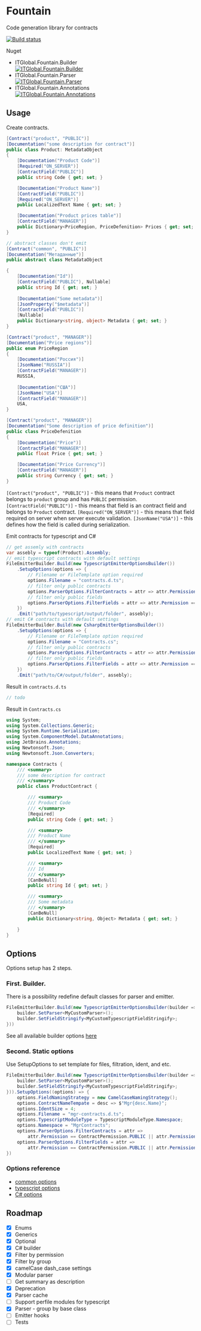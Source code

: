 # Fountain
Code generation library for contracts

[![Build status](https://ci.appveyor.com/api/projects/status/7lplwn0fsismdm0f?svg=true)](https://ci.appveyor.com/project/itgloballlc/fountain)

Nuget
* ITGlobal.Fountain.Builder <br> [![ITGlobal.Fountain.Builder](https://img.shields.io/nuget/v/ITGlobal.Fountain.Builder.svg)](https://www.nuget.org/packages/ITGlobal.Fountain.Builder/)
* ITGlobal.Fountain.Parser <br> [![ITGlobal.Fountain.Parser](https://img.shields.io/nuget/v/ITGlobal.Fountain.Parser.svg)](https://www.nuget.org/packages/ITGlobal.Fountain.Parser/)
* ITGlobal.Fountain.Annotations <br> [![ITGlobal.Fountain.Annotations](https://img.shields.io/nuget/v/ITGlobal.Fountain.Annotations.svg)](https://www.nuget.org/packages/ITGlobal.Fountain.Annotations/)

## Usage
Create contracts.
```C#
[Contract("product", "PUBLIC")]
[Documentation("some description for contract")]
public class Product: MetadataObject
{
    [Documentation("Product Code")]
    [Required("ON_SERVER")]
    [ContractField("PUBLIC")]
    public string Code { get; set; }

    [Documentation("Product Name")]
    [ContractField("PUBLIC")]
    [Required("ON_SERVER")]
    public LocalizedText Name { get; set; }

    [Documentation("Product prices table")]
    [ContractField("MANAGER")]
    public Dictionary<PriceRegion, PriceDefenition> Prices { get; set; }
}

// abstract classes don't emit
[Contract("common", "PUBLIC")]
[Documentation("Метаданные")]
public abstract class MetadataObject

{
    [Documentation("Id")]
    [ContractField("PUBLIC"), Nullable]
    public string Id { get; set; }
    
    [Documentation("Some metadata")]
    [JsonProperty("$metadata")]
    [ContractField("PUBLIC")]
    [Nullable]
    public Dictionary<string, object> Metadata { get; set; }
}

[Contract("product", "MANAGER")]
[Documentation("Price regions")]
public enum PriceRegion
{
    [Documentation("Россия")]
    [JsonName("RUSSIA")]
    [ContractField("MANAGER")]
    RUSSIA,
    
    [Documentation("США")]
    [JsonName("USA")]
    [ContractField("MANAGER")]
    USA,
}

[Contract("product", "MANAGER")]
[Documentation("Some description of price definition")]
public class PriceDefenition
{
    [Documentation("Price")]
    [ContractField("MANAGER")]
    public float Price { get; set; }

    [Documentation("Price Currency")]
    [ContractField("MANAGER")]
    public string Currency { get; set; }
}
``` 
`[Contract("product", "PUBLIC")]` - this means that `Product` contract belongs to `product` group and has `PUBLIC` permission.
`[ContractField("PUBLIC")]` - this means that field is an contract field and belongs to `Product` contract.
`[Required("ON_SERVER")]` - this means that field required on server when server execute validation.
`[JsonName("USA")]` - this defines how the field is called during serialization.

Emit contracts for typescript and C#
```C#
// get assemly with contracts
var assebly = typeof(Product).Assembly;
// emit typescript contracts with default settings
FileEmitterBuilder.Build(new TypescriptEmitterOptionsBuilder())
    .SetupOptions(options => {
        // Filename or FileTemplate option required
        options.Filename = "contracts.d.ts";
        // filter only public contracts
        options.ParserOptions.FilterContracts = attr => attr.Permission == "PUBLIC";
        // filter only public fields
        options.ParserOptions.FilterFields = attr => attr.Permission == "PUBLIC";
    })
    .Emit("path/to/typescript/output/folder", assebly);
// emit C# contracts with default settings
FileEmitterBuilder.Build(new CsharpEmitterOptionsBuilder())
    .SetupOptions(options => {
        // Filename or FileTemplate option required
        options.Filename = "Contracts.cs";
        // filter only public contracts
        options.ParserOptions.FilterContracts = attr => attr.Permission == "PUBLIC";
        // filter only public fields
        options.ParserOptions.FilterFields = attr => attr.Permission == "PUBLIC";
    })
    .Emit("path/to/C#/output/folder", assebly);
```

Result in `contracts.d.ts`
```typescript
// todo
```

Result in `Contracts.cs`
```C#
using System;
using System.Collections.Generic;
using System.Runtime.Serialization;
using System.ComponentModel.DataAnnotations;
using JetBrains.Annotations;
using Newtonsoft.Json;
using Newtonsoft.Json.Converters;

namespace Contracts {
    /// <summary>
    /// some description for contract
    /// </summary>
    public class ProductContract {

        /// <summary>
        /// Product Code
        /// </summary>
        [Required]
        public string Code { get; set; }

        /// <summary>
        /// Product Name
        /// </summary>
        [Required]
        public LocalizedText Name { get; set; }

        /// <summary>
        /// Id
        /// </summary>
        [CanBeNull]
        public string Id { get; set; }

        /// <summary>
        /// Some metadata
        /// </summary>
        [CanBeNull]
        public Dictionary<string, Object> Metadata { get; set; }

    }
}
```

## Options
Options setup has 2 steps.

### First. Builder. 
There is a possibility redefine default classes for parser and emitter.
```C#
FileEmitterBuilder.Build(new TypescriptEmitterOptionsBuilder(builder => {
    builder.SetParser<MyCustomParser>();
    builder.SetFieldStringify<MyCustomTypescriptFieldStringify>;
}))
```

See all available builder options [here](https://github.com/ITGlobal/Fountain/blob/master/src/Builder/IEmitterOptionsBuilderSetup.cs)

### Second. Static options
Use SetupOptions to set template for files, filtration, ident, and etc.
```C#
FileEmitterBuilder.Build(new TypescriptEmitterOptionsBuilder(builder => {
    builder.SetParser<MyCustomParser>();
    builder.SetFieldStringify<MyCustomTypescriptFieldStringify>;
})).SetupOptions((options) => {
    options.FieldNamingStrategy = new CamelCaseNamingStrategy();
    options.ContractNameTempate = desc => $"Mgr{desc.Name}";
    options.IdentSize = 4;
    options.Filename = "mgr-contracts.d.ts";
    options.TypescriptModuleType = TypescriptModuleType.Namespace;
    options.Namespace = "MgrContracts";
    options.ParserOptions.FilterContracts = attr =>
        attr.Permission == ContractPermission.PUBLIC || attr.Permission == ContractPermission.MANAGER;
    options.ParserOptions.FilterFields = attr =>
        attr.Permission == ContractPermission.PUBLIC || attr.Permission == ContractPermission.MANAGER;
})
```

### Options reference
* [common options](https://github.com/ITGlobal/Fountain/blob/master/src/Builder/IEmitterOptions.cs)
* [typescript options](https://github.com/ITGlobal/Fountain/blob/master/src/Builder/Typescript/TypescriptEmitterOptions.cs)
* [C# options](https://github.com/ITGlobal/Fountain/blob/master/src/Builder/Csharp/CsharpEmitterOptions.cs)


## Roadmap
* [x] Enums
* [x] Generics
* [x] Optional
* [x] C# builder
* [x] Filter by permission
* [x] Filter by group
* [x] camelCase dash_case settings
* [x] Modular parser
* [ ] Get summary as description
* [x] Deprecation
* [x] Parser cache
* [ ] Support perfile modules for typescript
* [x] Parser - group by base class
* [ ] Emitter hooks
* [ ] Tests

